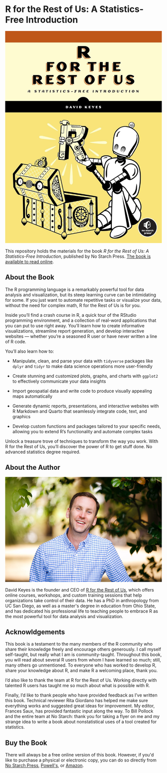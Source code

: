 # R for the Rest of Us: A Statistics-Free Introduction

![](assets/cover.jpg)

This repository holds the materials for the book *R for the Rest of Us: A Statistics-Free Introduction*, published by No Starch Press. [The book is available to read online](https://book.rfortherestofus.com).

## About the Book

The R programming language is a remarkably powerful tool for data analysis and visualization, but its steep learning curve can be intimidating for some. If you just want to automate repetitive tasks or visualize your data, without the need for complex math, R for the Rest of Us is for you.

Inside you’ll find a crash course in R, a quick tour of the RStudio programming environment, and a collection of real-word applications that you can put to use right away. You’ll learn how to create informative visualizations, streamline report generation, and develop interactive websites — whether you’re a seasoned R user or have never written a line of R code.

You’ll also learn how to:

- Manipulate, clean, and parse your data with `tidyverse` packages like `dplyr` and `tidyr` to make data science operations more user-friendly

- Create stunning and customized plots, graphs, and charts with `ggplot2` to effectively communicate your data insights

- Import geospatial data and write code to produce visually appealing maps automatically

- Generate dynamic reports, presentations, and interactive websites with R Markdown and Quarto that seamlessly integrate code, text, and graphics

- Develop custom functions and packages tailored to your specific needs, allowing you to extend R’s functionality and automate complex tasks

Unlock a treasure trove of techniques to transform the way you work. With R for the Rest of Us, you’ll discover the power of R to get stuff done. No advanced statistics degree required.

## About the Author

![](assets/david-keyes.jpg)

David Keyes is the founder and CEO of [R for the Rest of Us](https://rfortherestofus.com/), which offers online courses, workshops, and custom training sessions that help organizations take control of their data. He has a PhD in anthropology from UC San Diego, as well as a master's degree in education from Ohio State, and has dedicated his professional life to teaching people to embrace R as the most powerful tool for data analysis and visualization.

## Acknowldgements

This book is a testament to the many members of the R community who share their knowledge freely and encourage others generously. I call myself self-taught, but really what I am is community-taught. Throughout this book, you will read about several R users from whom I have learned so much; still, many others go unmentioned. To everyone who has worked to develop R, share your knowledge about R, and make R a welcoming place, thank you.

I’d also like to thank the team at R for the Rest of Us. Working directly with talented R users has taught me so much about what is possible with R.

Finally, I’d like to thank people who have provided feedback as I’ve written this book. Technical reviewer Rita Giordano has helped me make sure everything works and suggested great ideas for improvement. My editor, Frances Saux, has provided fantastic input along the way. To Bill Pollock and the entire team at No Starch: thank you for taking a flyer on me and my strange idea to write a book about nonstatistical uses of a tool created for statistics.

## Buy the Book

There will always be a free online version of this book. However, if you'd like to purchase a physical or electronic copy, you can do so directly from [No Starch Press](https://nostarch.com/r-rest-us), [Powell's](https://www.powells.com/book/r-for-the-rest-of-us-9781718503328), or [Amazon](https://a.co/d/fzAMxMV). 